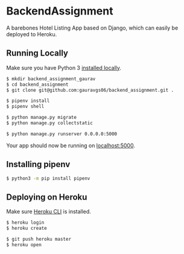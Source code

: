 # BackendAssignment

A barebones Hotel Listing App based on Django, which can easily be deployed to Heroku.

## Running Locally

Make sure you have Python 3 [installed locally](http://install.python-guide.org).

```sh
$ mkdir backend_assignment_gaurav
$ cd backend_assignment
$ git clone git@github.com:gauravgs06/backend_assignment.git .

$ pipenv install
$ pipenv shell

$ python manage.py migrate
$ python manage.py collectstatic

$ python manage.py runserver 0.0.0.0:5000
```

Your app should now be running on [localhost:5000](http://localhost:5000/).

## Installing pipenv

```sh
$ python3 -m pip install pipenv
```

## Deploying on Heroku

Make sure [Heroku CLI](https://devcenter.heroku.com/articles/heroku-cli#download-and-install) is installed.

```sh
$ heroku login
$ heroku create

$ git push heroku master
$ heroku open
```
